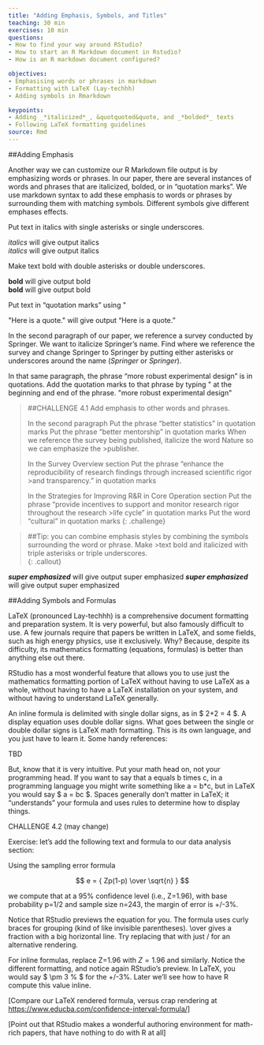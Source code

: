 ```yaml
---
title: "Adding Emphasis, Symbols, and Titles"
teaching: 30 min
exercises: 10 min
questions:
- How to find your way around RStudio?
- How to start an R Markdown document in Rstudio?
- How is an R markdown document configured?

objectives:
- Emphasising words or phrases in markdown
- Formatting with LaTeX (Lay-techhh) 
- Adding symbols in Rmarkdown

keypoints:
- Adding _*italicized*_, &quotquoted&quote, and _*bolded*_ texts
- Following LaTeX formatting guidelines
source: Rmd
---
```





##Adding Emphasis

Another way we can customize our R Markdown file output is by emphasizing words or phrases. In our paper, there are several instances of words and phrases that are italicized, bolded, or in “quotation marks”. We use markdown syntax to add these emphasis to words or phrases by surrounding them with matching symbols. Different symbols give different emphases effects. 

Put text in italics with single asterisks or single underscores.  

*italics* will give output italics  
_italics_ will give output italics

Make text bold with double asterisks or double underscores.  

**bold** will give output bold  
__bold__ will give output bold  

Put text in “quotation marks” using &quot;

&quot;Here is a quote.&quot; will give output “Here is a quote.”

In the second paragraph of our paper, we reference a survey conducted by Springer. We want to italicize Springer’s name. Find where we reference the survey and change Springer to Springer by putting either asterisks or underscores around the name (*Springer* or _Springer_). 

In that same paragraph, the phrase “more robust experimental design” is in quotations. Add the quotation marks to that phrase by typing &quot; at the beginning and end of the phrase. 
&quot;more robust experimental design&quot;

>##CHALLENGE 4.1
>Add emphasis to other words and phrases. 
>
>In the second paragraph
>Put the phrase “better statistics” in quotation marks
>Put the phrase “better mentorship” in quotation marks 
>When we reference the survey being published, italicize the word Nature so we can emphasize the >publisher. 
>
>In the Survey Overview section
>Put the phrase “enhance the reproducibility of research findings through increased scientific rigor >and transparency.” in quotation marks
>
>
>In the Strategies for Improving R&R in Core Operation section
>Put the phrase “provide incentives to support and monitor research rigor throughout the research >life cycle” in quotation marks
>Put the word “cultural” in quotation marks 
{: .challenge}

>##Tip: you can combine emphasis styles by combining the symbols surrounding the word or phrase. Make >text bold and  italicized with triple asterisks or triple underscores.  
{: .callout}

***super emphasized*** will give output super emphasized 
___super emphasized___ will give output super emphasized



##Adding Symbols and Formulas

LaTeX (pronounced Lay-techhh) is a comprehensive document formatting and preparation system.  It is very powerful, but also famously difficult to use.  A few journals require that papers be written in LaTeX, and some fields, such as high energy physics, use it exclusively.  Why?  Because, despite its difficulty, its mathematics formatting (equations, formulas) is better than anything else out there.

RStudio has a most wonderful feature that allows you to use just the mathematics formatting portion of LaTeX without having to use LaTeX as a whole, without having to have a LaTeX installation on your system, and without having to understand LaTeX generally.

An inline formula is delimited with single dollar signs, as in $ 2+2 = 4 $.  A display equation uses double dollar signs.  What goes between the single or double dollar signs is LaTeX math formatting.  This is its own language, and you just have to learn it.  Some handy references:

TBD

But, know that it is very intuitive.  Put your math head on, not your programming head.  If you want to say that a equals b times c, in a programming language you might write something like a = b*c, but in LaTeX you would say $ a = bc $.  Spaces generally don’t matter in LaTeX; it “understands” your formula and uses rules to determine how to display things.

CHALLENGE 4.2 (may change)

Exercise: let’s add the following text and formula to our data analysis section:

Using the sampling error formula

$$ e = { Zp(1-p) \over \sqrt{n} } $$

we compute that at a 95% confidence level (i.e., Z=1.96), with base probability p=1/2 and sample size n=243, the margin of error is +/-3%.

Notice that RStudio previews the equation for you.  The formula uses curly braces for grouping (kind of like invisible parentheses).  \over gives a fraction with a big horizontal line.  Try replacing that with just / for an alternative rendering.

For inline formulas, replace Z=1.96 with $Z=1.96$ and similarly.  Notice the different formatting, and notice again RStudio’s preview.  In LaTeX, you would say $ \pm 3 \% $ for the +/-3%.  Later we’ll see how to have R compute this value inline.

[Compare our LaTeX rendered formula, versus crap rendering at https://www.educba.com/confidence-interval-formula/]

[Point out that RStudio makes a wonderful authoring environment for math-rich papers, that have nothing to do with R at all]

 
